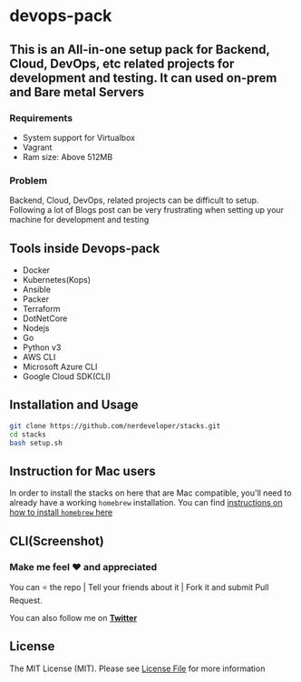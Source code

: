 # devops-pack

## This is an All-in-one setup pack for Backend, Cloud, DevOps, etc related projects for development and testing. It can used on-prem and Bare metal Servers

### Requirements

- System support for Virtualbox
- Vagrant
- Ram size: Above 512MB

### Problem

Backend, Cloud, DevOps, related projects can be difficult to setup. Following a lot of Blogs post can be very frustrating when setting up your machine for development and testing

## Tools inside Devops-pack

- Docker
- Kubernetes(Kops)
- Ansible
- Packer
- Terraform
- DotNetCore
- Nodejs
- Go
- Python v3
- AWS CLI
- Microsoft Azure CLI
- Google Cloud SDK(CLI)

## Installation and Usage

```bash
git clone https://github.com/nerdeveloper/stacks.git
cd stacks
bash setup.sh
```

## Instruction for Mac users

In order to install the stacks on here that are Mac compatible, you'll need to already have a working `homebrew` installation.
You can find [instructions on how to install `homebrew` here](https://www.howtogeek.com/211541/homebrew-for-os-x-easily-installs-desktop-apps-and-terminal-utilities/)

## CLI(Screenshot)


### Make me feel :heart: and appreciated

You can :star: the repo | Tell your friends about it | Fork it and submit Pull Request.

You can also follow me on **[Twitter](https://twitter.com/_nerdeveloper)**

## License

The MIT License (MIT). Please see [License File](LICENSE) for more information
